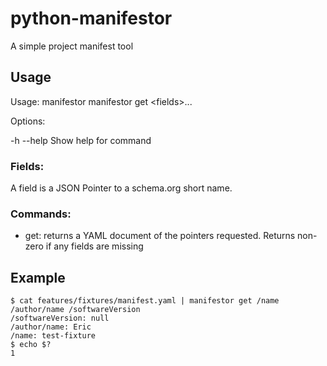 # python-manifestor
A simple project manifest tool

## Usage

Usage: manifestor
  manifestor get &lt;fields&gt;...


Options:

  -h --help  Show help for command

### Fields:

A field is a JSON Pointer to a schema.org short name.

### Commands:

* get: returns a YAML document of the pointers requested. Returns non-zero if
       any fields are missing


## Example

```
$ cat features/fixtures/manifest.yaml | manifestor get /name /author/name /softwareVersion
/softwareVersion: null
/author/name: Eric
/name: test-fixture
$ echo $?
1
```
